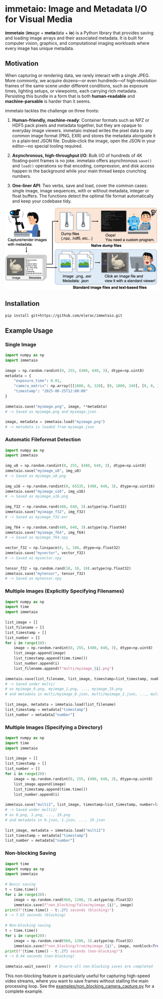 # immetaio: Image and Metadata I/O for Visual Media

**immetaio** (**im**age + **meta**data + **io**) is a Python library that provides saving and loading image arrays and their associated metadata. It is built for computer vision, graphics, and computational imaging workloads where every image has unique metadata.

## Motivation

When capturing or rendering data, we rarely interact with a single JPEG. More commonly, we acquire dozens—or even hundreds—of high‑resolution frames of the same scene under different conditions, such as exposure times, lighting setups, or viewpoints, each carrying rich metadata. Persisting this bundle in a form that is both **human‑readable** and **machine‑parsable** is harder than it seems.

immetaio tackles the challenge on three fronts:

1. **Human‑friendly, machine‑ready**: Container formats such as  NPZ or HDF5 pack pixels and metadata together, but they are opaque to everyday image viewers. immetaio instead writes the pixel data to any common image format (PNG, EXR) and stores the metadata alongside it in a plain‑text JSON file. Double‑click the image, open the JSON in your editor—no special tooling required.

2. **Asynchronous, high‑throughput I/O**: Bulk I/O of hundreds of 4K floating‑point frames is no joke. immetaio offers asynchronous `save()` and `load()` operations so that encoding, compression, and disk access happen in the background while your main thread keeps crunching numbers.

3. **One‑liner API**: Two verbs, save and load, cover the common cases: single image, image sequences, with or without metadata, integer or float buffers. The functions detect the optimal file format automatically and keep your codebase tidy.

![motivation](docs/motivation.jpg)

## Installation

```bash
pip install git+https://github.com/elerac/immetaio.git
```

## Example Usage

### Single Image

```python
import numpy as np
import immetaio

image = np.random.randint(0, 255, (480, 640, 3), dtype=np.uint8)
metadata = {
    "exposure_time": 0.01,
    "camera_matrix": np.array([[1000, 0, 320], [0, 1000, 240], [0, 0, 1]]),
    "timestamp": "2025-06-25T12:00:00"
}

immetaio.save("myimage.png", image, **metadata)
# -> Saved as myimage.png and myimage.json

image, metadata = immetaio.load("myimage.png")
# -> metadata is loaded from myimage.json
```

### Automatic Fileformat Detection

```python
import numpy as np
import immetaio

img_u8 = np.random.randint(0, 255, (480, 640, 3), dtype=np.uint8)
immetaio.save("myimage_u8", img_u8)
# -> Saved as myimage_u8.png

img_u16 = np.random.randint(0, 65535, (480, 640, 3), dtype=np.uint16)
immetaio.save("myimage_u16", img_u16)
# -> Saved as myimage_u16.png

img_f32 = np.random.rand(480, 640, 3).astype(np.float32)
immetaio.save("myimage_f32", img_f32)
# -> Saved as myimage_f32.exr

img_f64 = np.random.rand(480, 640, 3).astype(np.float64)
immetaio.save("myimage_f64", img_f64)
# -> Saved as myimage_f64.npy

vector_f32 = np.linspace(0, 1, 100, dtype=np.float32)
immetaio.save("myvector", vector_f32)
# -> Saved as myvector.npy

tensor_f32 = np.random.rand(10, 10, 10).astype(np.float32)
immetaio.save("mytensor", tensor_f32)
# -> Saved as mytensor.npy
```

### Multiple Images (Explicitly Specifying Filenames)

```python
import numpy as np
import time
import immetaio

list_image = []
list_filename = []
list_timestamp = []
list_number = []
for i in range(20):
    image = np.random.randint(0, 255, (480, 640, 3), dtype=np.uint8)
    list_image.append(image)
    list_timestamp.append(time.time())
    list_number.append(i)
    list_filename.append(f"multi/myimage_{i}.png")

immetaio.save(list_filename, list_image, timestamp=list_timestamp, number=list_number)
# -> Saved under multi/
# as myimage_0.png, myimage_1.png, ..., myimage_19.png
# and metadata in multi/myimage_0.json, multi/myimage_1.json, ..., multi/myimage_19.json

list_image, metadata = immetaio.load(list_filename)
list_timestamp = metadata["timestamp"]
list_number = metadata["number"]
```

### Multiple Images (Specifying a Directory)

```python
import numpy as np
import time
import immetaio

list_image = []
list_timestamp = []
list_number = []
for i in range(20):
    image = np.random.randint(0, 255, (480, 640, 3), dtype=np.uint8)
    list_image.append(image)
    list_timestamp.append(time.time())
    list_number.append(i)

immetaio.save("multi2", list_image, timestamp=list_timestamp, number=list_number)
# -> Saved under multi2/
# as 0.png, 1.png, ..., 19.png
# and metadata in 0.json, 1.json, ..., 19.json

list_image, metadata = immetaio.load("multi2")
list_timestamp = metadata["timestamp"]
list_number = metadata["number"]
```

### Non-blocking Saving

```python
import time
import numpy as np
import immetaio

# Basic saving
t = time.time()
for i in range(20):
    image = np.random.rand(960, 1280, 3).astype(np.float32)
    immetaio.save(f"non_blocking/false/myimage_{i}", image)
print(f"{time.time() - t:.2f} seconds (blocking)")
# -> 7.65 seconds (blocking)

# Non-blocking saving
t = time.time()
for i in range(20):
    image = np.random.rand(960, 1280, 3).astype(np.float32)
    immetaio.save(f"non_blocking/true/myimage_{i}", image, nonblock=True)
print(f"{time.time() - t:.2f} seconds (non-blocking)")
# -> 0.44 seconds (non-blocking)

immetaio.wait_saves()  # Ensure all non-blocking saves are completed
```

This non-blocking feature is particularly useful for capturing high-speed video streams, where you want to save frames without stalling the main processing loop. See the [examples/non_blocking_camera_capture.py](examples/non_blocking_camera_capture.py) for a complete example.
